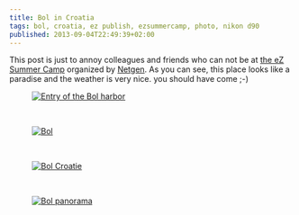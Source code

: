 ```yaml
---
title: Bol in Croatia
tags: bol, croatia, ez publish, ezsummercamp, photo, nikon d90
published: 2013-09-04T22:49:39+02:00
---
```


This post is just to annoy colleagues and friends who can not be at <a href="http://ezsummercamp.com/">the eZ Summer Camp</a> organized by <a href="http://www.netgenlabs.com/">Netgen</a>.
As you can see, this place looks like a paradise and the weather is very nice. you should have come ;-)

<figure class="object-center">
    <a href="/images/entree-du-port-de-bol.jpg"><img src="/images/660x/entree-du-port-de-bol.jpg" alt="Entry of the Bol harbor"></a>
</figure>
<br>
<figure class="object-center"><a href="/images/bol.jpg"><img src="/images/660x/bol.jpg" alt="Bol"></a></figure>
<br>
<figure class="object-center"><a href="/images/bol-croatie.jpg"><img src="/images/660x/bol-croatie.jpg" alt="Bol Croatie"></a></figure>
<br>
<figure class="object-center">
    <a href="/images/bol-panorama.jpg"><img src="/images/660x/bol-panorama.jpg" alt="Bol panorama"></a>
</figure>
